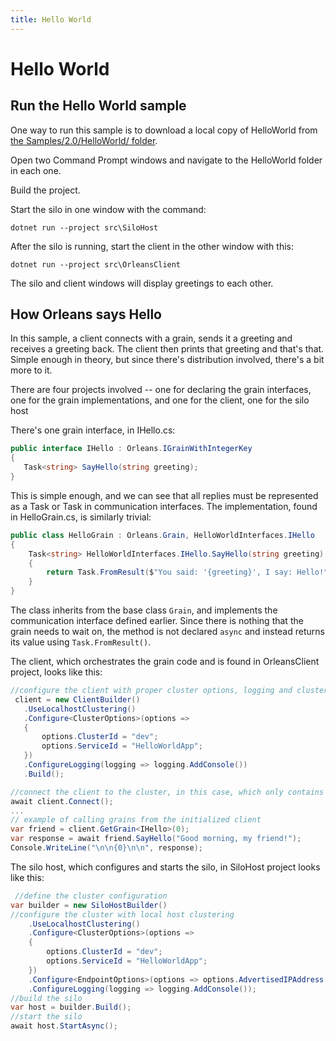 ```yaml
---
title: Hello World
---
```


# Hello World

## Run the Hello World sample
One way to run this sample is to download a local copy of HelloWorld from [the Samples/2.0/HelloWorld/ folder](https://github.com/dotnet/orleans/tree/master/Samples/2.0/HelloWorld/).

Open two Command Prompt windows and navigate to the HelloWorld folder in each one.

Build the project.

Start the silo in one window with the command:
```
dotnet run --project src\SiloHost
```
After the silo is running, start the client in the other window with this: 
```
dotnet run --project src\OrleansClient
```
The silo and client windows will display greetings to each other.

## How Orleans says Hello
In this sample, a client connects with a grain, sends it a greeting and receives a greeting back.
The client then prints that greeting and that's that.
Simple enough in theory, but since there's distribution involved, there's a bit more to it.

There are four projects involved -- one for declaring the grain interfaces, one for the grain implementations, and one for the client, one for the silo host

There's one grain interface, in IHello.cs:

``` csharp
public interface IHello : Orleans.IGrainWithIntegerKey
{
   Task<string> SayHello(string greeting);
}
```

This is simple enough, and we can see that all replies must be represented as a Task or Task<T> in communication interfaces.
The implementation, found in HelloGrain.cs, is similarly trivial:

``` csharp
public class HelloGrain : Orleans.Grain, HelloWorldInterfaces.IHello
{
    Task<string> HelloWorldInterfaces.IHello.SayHello(string greeting)
    {
        return Task.FromResult($"You said: '{greeting}', I say: Hello!");
    }
}
```

The class inherits from the base class `Grain`, and implements the communication interface defined earlier.
Since there is nothing that the grain needs to wait on, the method is not declared `async` and instead returns its value using `Task.FromResult()`.

 The client, which orchestrates the grain code and is found in OrleansClient project, looks like this:

``` csharp
//configure the client with proper cluster options, logging and clustering
 client = new ClientBuilder()
   .UseLocalhostClustering()
   .Configure<ClusterOptions>(options =>
   {
       options.ClusterId = "dev";
       options.ServiceId = "HelloWorldApp";
   })
   .ConfigureLogging(logging => logging.AddConsole())
   .Build();

//connect the client to the cluster, in this case, which only contains one silo
await client.Connect();
...
// example of calling grains from the initialized client
var friend = client.GetGrain<IHello>(0);
var response = await friend.SayHello("Good morning, my friend!");
Console.WriteLine("\n\n{0}\n\n", response);
```

The silo host, which configures and starts the silo, in SiloHost project looks like this:

``` csharp
 //define the cluster configuration
var builder = new SiloHostBuilder()
//configure the cluster with local host clustering
    .UseLocalhostClustering()
    .Configure<ClusterOptions>(options =>
    {
        options.ClusterId = "dev";
        options.ServiceId = "HelloWorldApp";
    })
    .Configure<EndpointOptions>(options => options.AdvertisedIPAddress = IPAddress.Loopback)
    .ConfigureLogging(logging => logging.AddConsole());
//build the silo
var host = builder.Build();
//start the silo
await host.StartAsync();
```


